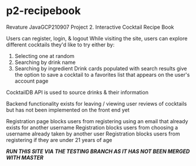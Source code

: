 # p2-recipebook
Revature JavaGCP210907 Project 2. Interactive Cocktail Recipe Book

Users can register, login, & logout
While visiting the site, users can explore different cocktails they'd like to try either by:
  1) Selecting one at random
  2) Searching by drink name
  3) Searching by ingredient
Drink cards populated with search results give the option to save a cocktail to a favorites list that appears on the user's account page

CocktailDB API is used to source drinks & their information

Backend functionality exists for leaving / viewing user reviews of cocktails but has not been implemented on the front end yet

Registration page blocks users from registering using an email that already exists for another username
Registration blocks users from choosing a username already taken by another user
Registration blocks users from registering if they are under 21 years of age

***RUN THIS SITE VIA THE TESTING BRANCH AS IT HAS NOT BEEN MERGED WITH MASTER***
